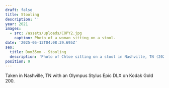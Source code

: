 ```yaml
---
draft: false
title: Stooling
description: ''
year: 2021
images:
  - src: /assets/uploads/COPY2.jpg
    caption: Photo of a woman sitting on a stool.
date: '2025-05-13T04:08:39.695Z'
seo:
  title: Dom35mm - Stooling
  description: 'Photo of Chloe sitting on a stool in Nashville, TN (2021).'
position: 9
---
```




Taken in Nashville, TN with an Olympus Stylus Epic DLX on Kodak Gold 200.
